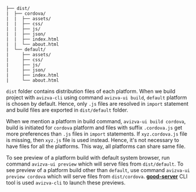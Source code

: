 ```
├── dist/
|  ├── cordova/
|  |  ├── assets/
|  |  ├── css/
|  |  ├── js/
|  |  ├── json/
|  |  ├── index.html
|  |  └── about.html
|  └── default/
|     ├── assets/
|     ├── css/
|     ├── js/
|     ├── json/
|     ├── index.html
|     └── about.html
```

`dist` folder contains distribution files of each platform. When we build project with `avizva-cli` using command `avizva-ui build`, `default` platform is chosen by default. Hence, only `.js` files are resolved in `import` statement and build files are exported in `dist/default` folder.

When we mention a platform in build command, `avizva-ui build cordova`, build is initiated for `cordova` platform and files with suffix `.cordova.js` get more preferences than `.js` files in `import` statements. If `xyz.cordova.js` file is missing, then `xyz.js` file is used instead. Hence, it's not necessary to have files for all the platforms. This way, all platforms can share same file.

To see preview of a platform build with default system browser, run command `avizva-ui preview` which will serve files from `dist/default`. To see preview of a platform build other than `default`, use command `avizva-ui preview cordova` which will serve files from `dist/cordova`. [**good-server**](https://gitlab.com/thatisuday/cli-good-server) CLI tool is used `avizva-cli` to launch these previews.
